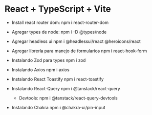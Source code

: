 # React + TypeScript + Vite

- Install react router dom:
  npm i react-router-dom

- Agregar types de node:
  npm i -D @types/node

- Agregar headless ui
  npm i @headlessui/react @heroicons/react

- Agregar librería para manejo de formularios
  npm i react-hook-form

- Instalando Zod para types
  npm i zod

- Instalando Axios
  npm i axios

- Instalando React Toastify
  npm i react-toastify

- Instalando React-Query
  npm i @tanstack/react-query

  - Devtools:
    npm i @tanstack/react-query-devtools

- Instalando Chakra
  npm i @chakra-ui/pin-input